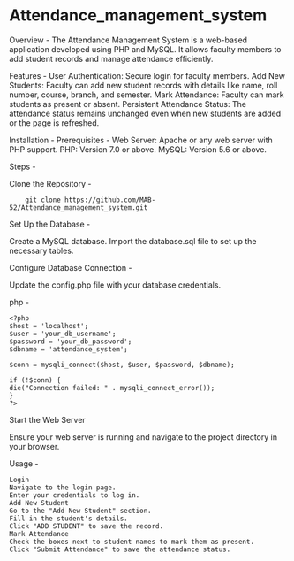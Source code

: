 # Attendance_management_system

Overview -
The Attendance Management System is a web-based application developed using PHP and MySQL. It allows faculty members to add student records and manage attendance efficiently.

Features -
  User Authentication: Secure login for faculty members.
  Add New Students: Faculty can add new student records with details like name, roll number, course, branch, and semester.
  Mark Attendance: Faculty can mark students as present or absent.
  Persistent Attendance Status: The attendance status remains unchanged even when new students are added or the page is refreshed.
  
Installation -
  Prerequisites -
    Web Server: Apache or any web server with PHP support.
    PHP: Version 7.0 or above.
    MySQL: Version 5.6 or above.
    
Steps - 

Clone the Repository -

        git clone https://github.com/MAB-52/Attendance_management_system.git

Set Up the Database - 

Create a MySQL database.
Import the database.sql file to set up the necessary tables.

Configure Database Connection -

Update the config.php file with your database credentials.

php -

    <?php
    $host = 'localhost';
    $user = 'your_db_username';
    $password = 'your_db_password';
    $dbname = 'attendance_system';

    $conn = mysqli_connect($host, $user, $password, $dbname);

    if (!$conn) {
    die("Connection failed: " . mysqli_connect_error());
    }
    ?>

Start the Web Server

Ensure your web server is running and navigate to the project directory in your browser.

Usage -

    Login
    Navigate to the login page.
    Enter your credentials to log in.
    Add New Student
    Go to the "Add New Student" section.
    Fill in the student's details.
    Click "ADD STUDENT" to save the record.
    Mark Attendance
    Check the boxes next to student names to mark them as present.
    Click "Submit Attendance" to save the attendance status.

